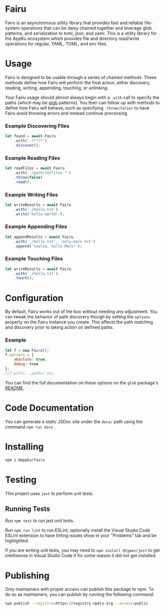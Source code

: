 # Fairu
Fairu is an asynchronous utility library that provides fast and reliable file-system operations that can be daisy chained together and leverage glob patterns, and serialization to toml, json, and yaml.
This is a utility library for the AppKu ecosystem which provides file and directory read/write operations for regular, YAML, TOML, and env files.

# Usage
Fairu is designed to be usable through a series of chained methods. These methods define how Fairu will perform the final action, either discovery, reading, writing, appending, touching, or unlinking. 

Your Fairu usage should almost always begin with a `.with` call to specify the paths (which may be [glob](https://github.com/isaacs/node-glob) patterns). You then can follow up with methods to define how Fairu will behave, such as specifying `.throw(false)` to have Fairu avoid throwing errors and instead continue processing.

### Example Discovering Files
```js
let found = await Fairu
    .with('./**/*')
    .discover();
```

### Example Reading Files
```js
let readFiles = await Fairu
    .with('./path/to/files.*')
    .throw(false)
    .read();
```

### Example Writing Files
```js
let writeResults = await Fairu
    .with('./hello.txt')
    .write('hello world!');
```

### Example Appending Files
```js
let appendResults = await Fairu
    .with('./hello.txt', 'only-mars.txt')
    .append('\nalso, hello Mars!');
```

### Example Touching Files
```js
let writeResults = await Fairu
    .with('./hello.txt')
    .touch();
```

# Configuration
By default, Fairu works out of the box without needing any adjustment. You can tweak the behavior of path discovery though by setting the `options` property on the Fairu instance you create. This affects the path matching and discovery prior to taking action on defined paths.

### Example
```js
let f = new Fairu();
f.options = {
    absolute: true,
    debug: true
};
//f.with(...paths) etc.
```

You can find the full documentation on these options on the `glob` package's [README](https://github.com/isaacs/node-glob#options).

# Code Documentation
You can generate a static JSDoc site under the `docs/` path using the command `npm run docs`.

# Installing
```sh
npm i @appku/fairu
```

# Testing
This project uses `jest` to perform unit tests.

## Running Tests
Run `npm test` to run jest unit tests.

Run `npm run lint` to run ESLint, optionally install the Visual Studio Code ESLint extension to have linting issues show in your "Problems" tab and be highlighted.

If you are writing unit tests, you may need to `npm install @types/jest` to get intellisense in Visual Studio Code if for some reason it did not get installed.

# Publishing
Only maintainers with proper access can publish this package to npm. To do so as maintainers, you can publish by running the following command:

```sh
npm publish --registry=https://registry.npmjs.org --access=public
```